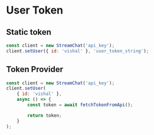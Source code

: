 # User Token

## Static token

```js
const client = new StreamChat('api_key');
client.setUser({ id: 'vishal' }, 'user_token_string');
```

## Token Provider

```js
const client = new StreamChat('api_key');
client.setUser(
    { id: 'vishal' },
    async () => {
        const token = await fetchTokenFromApi();

        return token;
    }
);
```